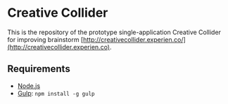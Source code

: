 # Creative Collider

This is the repository of the prototype single-application Creative Collider for improving brainstorm [http://creativecollider.experien.co/](http://creativecollider.experien.co). 

## Requirements

* [Node.js](http://nodejs.org)
* [Gulp](http://gulpjs.com/): `npm install -g gulp`